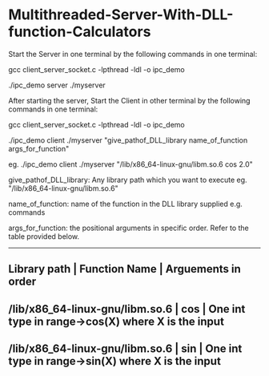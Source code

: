 # Multithreaded-Server-With-DLL-function-Calculators

Start the Server in one terminal by the following commands in one terminal:

gcc client_server_socket.c -lpthread -ldl -o ipc_demo

./ipc_demo server ./myserver


After starting the server, Start the Client in other terminal by the following commands in one terminal:

gcc client_server_socket.c -lpthread -ldl -o ipc_demo


./ipc_demo client ./myserver "give_pathof_DLL_library name_of_function args_for_function"

eg. ./ipc_demo client ./myserver "/lib/x86_64-linux-gnu/libm.so.6 cos 2.0"

give_pathof_DLL_library: Any library path which you want to execute eg. "/lib/x86_64-linux-gnu/libm.so.6"

name_of_function: name of the function in the DLL library supplied e.g. commands

args_for_function: the positional arguments in specific order. Refer to the table provided below.

------------------------------------------------------------------------------------------------------------------------------------
Library path                        |  Function Name            |  Arguements in order
------------------------------------------------------------------------------------------------------------------------------------
/lib/x86_64-linux-gnu/libm.so.6     | cos                       | One int type in range->cos(X) where X is the input
------------------------------------------------------------------------------------------------------------------------------------
/lib/x86_64-linux-gnu/libm.so.6     | sin                       | One int type in range->sin(X) where X is the input
------------------------------------------------------------------------------------------------------------------------------------








